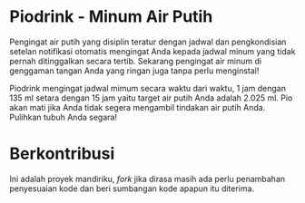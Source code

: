 # Piodrink - Minum Air Putih
Pengingat air putih yang disiplin teratur dengan jadwal dan pengkondisian setelan notifikasi otomatis mengingat Anda kepada jadwal minum yang tidak pernah ditinggalkan secara tertib. Sekarang pengingat air minum di genggaman tangan Anda yang ringan juga tanpa perlu menginstal!

Piodrink mengingat jadwal mimum secara waktu dari waktu, 1 jam dengan 135 ml setara dengan 15 jam yaitu target air putih Anda adalah 2.025 ml. Pio akan mati jika Anda tidak segera mengambil tindakan air putih Anda. Pulihkan tubuh Anda segara!

# Berkontribusi
Ini adalah proyek mandiriku, _fork_ jika dirasa masih ada perlu penambahan penyesuaian kode dan beri sumbangan kode apapun itu diterima.
